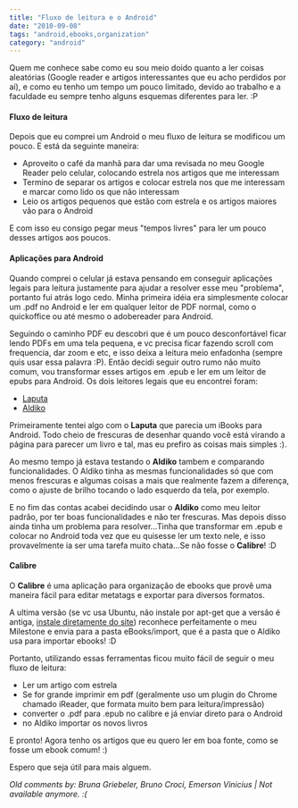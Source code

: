 ```yaml
---
title: "Fluxo de leitura e o Android"
date: "2010-09-08"
tags: "android,ebooks,organization"
category: "android"
---
```


Quem me conhece sabe como eu sou meio doido quanto a ler coisas
aleatórias (Google reader e artigos interessantes que eu acho perdidos
por aí), e como eu tenho um tempo um pouco limitado, devido ao
trabalho e a faculdade eu sempre tenho alguns esquemas diferentes para
ler. :P

#### Fluxo de leitura

Depois que eu comprei um Android o meu fluxo de leitura se modificou
um pouco. E está da seguinte maneira:

* Aproveito o café da manhã para dar uma revisada no meu Google Reader pelo celular, colocando estrela nos artigos que me interessam
* Termino de separar os artigos e colocar estrela nos que me interessam e marcar como lido os que não interessam
* Leio os artigos pequenos que estão com estrela e os artigos maiores vão para o Android

E com isso eu consigo pegar meus "tempos livres" para ler um pouco
desses artigos aos poucos.

#### Aplicações para Android

Quando comprei o celular já estava pensando em conseguir aplicações
legais para leitura justamente para ajudar a resolver esse meu
"problema", portanto fui atrás logo cedo.  Minha primeira idéia era
simplesmente colocar um .pdf no Android e ler em qualquer leitor de
PDF normal, como o quickoffice ou até mesmo o adobereader para
Android.

Seguindo o caminho PDF eu descobri que é um pouco desconfortável ficar
lendo PDFs em uma tela pequena, e vc precisa ficar fazendo scroll com
frequencia, dar zoom e etc, e isso deixa a leitura meio enfadonha
(sempre quis usar essa palavra :P).  Então decidi seguir outro rumo
não muito comum, vou transformar esses artigos em .epub e ler em um
leitor de epubs para Android.  Os dois leitores legais que eu
encontrei foram:

* [Laputa](http://www.appbrain.com/app/com.reader.books.laputa.ui)
* [Aldiko](http://www.appbrain.com/app/com.aldiko.android)

Primeiramente tentei algo com o **Laputa** que parecia um iBooks para
Android. Todo cheio de frescuras de desenhar quando você está virando
a página para parecer um livro e tal, mas eu prefiro as coisas mais
simples :).

Ao mesmo tempo já estava testando o **Aldiko** tambem e comparando
funcionalidades. O Aldiko tinha as mesmas funcionalidades só que com
menos frescuras e algumas coisas a mais que realmente fazem a
diferença, como o ajuste de brilho tocando o lado esquerdo da tela,
por exemplo.

E no fim das contas acabei decidindo usar o **Aldiko** como meu leitor
padrão, por ter boas funcionalidades e não ter frescuras. Mas depois
disso ainda tinha um problema para resolver...Tinha que transformar em
.epub e colocar no Android toda vez que eu quisesse ler um texto nele,
e isso provavelmente ia ser uma tarefa muito chata...Se não fosse o
**Calibre**! :D

#### Calibre

O **Calibre** é uma aplicação para organização de ebooks que provê uma
maneira fácil para editar metatags e exportar para diversos formatos.

A ultima versão (se vc usa Ubuntu, não instale por apt-get que a
versão é antiga, [instale diretamente do
site](http://calibre-ebook.com/download_linux)) reconhece
perfeitamente o meu Milestone e envia para a pasta eBooks/import, que
é a pasta que o Aldiko usa para importar ebooks! :D

Portanto, utilizando essas ferramentas ficou muito fácil de seguir o
meu fluxo de leitura:

* Ler um artigo com estrela
* Se for grande imprimir em pdf (geralmente uso um plugin do Chrome chamado iReader, que formata muito bem para leitura/impressão)
* converter o .pdf para .epub no calibre e já enviar direto para o Android
* no Aldiko importar os novos livros

E pronto! Agora tenho os artigos que eu quero ler em boa fonte, como
se fosse um ebook comum! :)

Espero que seja útil para mais alguem.



_Old comments by: Bruna Griebeler, Bruno Croci, Emerson Vinicius | Not available anymore. :(_
